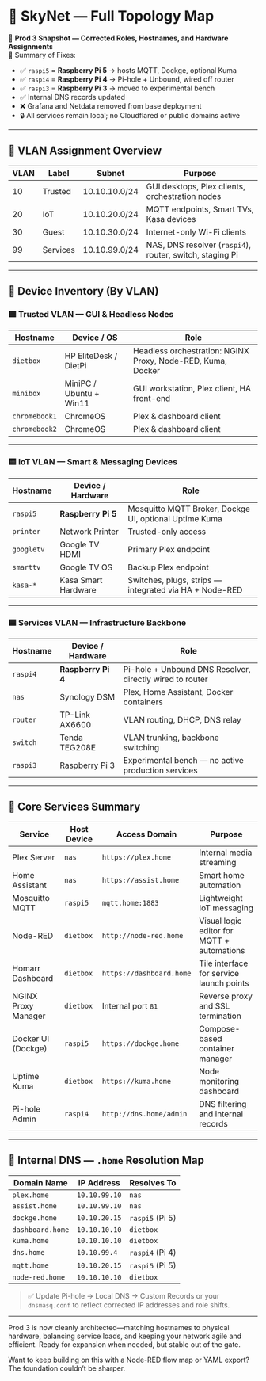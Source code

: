 # 🧠 SkyNet — Full Topology Map  
📌 **Prod 3 Snapshot — Corrected Roles, Hostnames, and Hardware Assignments**  
🎯 Summary of Fixes:
- ✅ `raspi5` = **Raspberry Pi 5** → hosts MQTT, Dockge, optional Kuma  
- ✅ `raspi4` = **Raspberry Pi 4** → Pi-hole + Unbound, wired off router  
- ✅ `raspi3` = **Raspberry Pi 3** → moved to experimental bench  
- ✅ Internal DNS records updated  
- ❌ Grafana and Netdata removed from base deployment  
- 🔒 All services remain local; no Cloudflared or public domains active

---

## 🔐 VLAN Assignment Overview

| VLAN | Label       | Subnet           | Purpose                                                    |
|------|-------------|------------------|------------------------------------------------------------|
| 10   | Trusted     | 10.10.10.0/24    | GUI desktops, Plex clients, orchestration nodes            |
| 20   | IoT         | 10.10.20.0/24    | MQTT endpoints, Smart TVs, Kasa devices                    |
| 30   | Guest       | 10.10.30.0/24    | Internet-only Wi-Fi clients                                |
| 99   | Services    | 10.10.99.0/24    | NAS, DNS resolver (`raspi4`), router, switch, staging Pi   |

---

## 🧮 Device Inventory (By VLAN)

### 🟩 Trusted VLAN — GUI & Headless Nodes

| Hostname       | Device / OS              | Role                                                    |
|----------------|---------------------------|---------------------------------------------------------|
| `dietbox`      | HP EliteDesk / DietPi     | Headless orchestration: NGINX Proxy, Node-RED, Kuma, Docker |
| `minibox`      | MiniPC / Ubuntu + Win11   | GUI workstation, Plex client, HA front-end              |
| `chromebook1`  | ChromeOS                  | Plex & dashboard client                                 |
| `chromebook2`  | ChromeOS                  | Plex & dashboard client                                 |

---

### 🟨 IoT VLAN — Smart & Messaging Devices

| Hostname       | Device / Hardware         | Role                                                      |
|----------------|---------------------------|-----------------------------------------------------------|
| `raspi5`       | **Raspberry Pi 5**        | Mosquitto MQTT Broker, Dockge UI, optional Uptime Kuma    |
| `printer`      | Network Printer           | Trusted-only access                                       |
| `googletv`     | Google TV HDMI            | Primary Plex endpoint                                     |
| `smarttv`      | Google TV OS              | Backup Plex endpoint                                      |
| `kasa-*`       | Kasa Smart Hardware       | Switches, plugs, strips — integrated via HA + Node-RED    |

---

### 🟦 Services VLAN — Infrastructure Backbone

| Hostname       | Device / Hardware         | Role                                                      |
|----------------|---------------------------|-----------------------------------------------------------|
| `raspi4`       | **Raspberry Pi 4**        | Pi-hole + Unbound DNS Resolver, directly wired to router |
| `nas`          | Synology DSM              | Plex, Home Assistant, Docker containers                   |
| `router`       | TP-Link AX6600            | VLAN routing, DHCP, DNS relay                             |
| `switch`       | Tenda TEG208E             | VLAN trunking, backbone switching                         |
| `raspi3`       | Raspberry Pi 3            | Experimental bench — no active production services        |

---

## 🧩 Core Services Summary

| Service             | Host Device     | Access Domain         | Purpose                                   |
|---------------------|-----------------|------------------------|-------------------------------------------|
| Plex Server         | `nas`           | `https://plex.home`    | Internal media streaming                  |
| Home Assistant      | `nas`           | `https://assist.home`  | Smart home automation                     |
| Mosquitto MQTT      | `raspi5`        | `mqtt.home:1883`       | Lightweight IoT messaging                 |
| Node-RED            | `dietbox`       | `http://node-red.home` | Visual logic editor for MQTT + automations |
| Homarr Dashboard    | `dietbox`       | `https://dashboard.home`| Tile interface for service launch points  |
| NGINX Proxy Manager | `dietbox`       | Internal port `81`     | Reverse proxy and SSL termination         |
| Docker UI (Dockge)  | `raspi5`        | `https://dockge.home`  | Compose-based container manager           |
| Uptime Kuma         | `dietbox`       | `https://kuma.home`    | Node monitoring dashboard                 |
| Pi-hole Admin       | `raspi4`        | `http://dns.home/admin`| DNS filtering and internal records        |

---

## 🧠 Internal DNS — `.home` Resolution Map

| Domain Name         | IP Address       | Resolves To                           |
|---------------------|------------------|----------------------------------------|
| `plex.home`         | `10.10.99.10`    | `nas`                                  |
| `assist.home`       | `10.10.99.10`    | `nas`                                  |
| `dockge.home`       | `10.10.20.15`    | `raspi5` (Pi 5)                         |
| `dashboard.home`    | `10.10.10.10`    | `dietbox`                              |
| `kuma.home`         | `10.10.10.10`    | `dietbox`                              |
| `dns.home`          | `10.10.99.4`     | `raspi4` (Pi 4)                         |
| `mqtt.home`         | `10.10.20.15`    | `raspi5` (Pi 5)                         |
| `node-red.home`     | `10.10.10.10`    | `dietbox`                              |

> ✅ Update Pi-hole → Local DNS → Custom Records or your `dnsmasq.conf` to reflect corrected IP addresses and role shifts.

---

Prod 3 is now cleanly architected—matching hostnames to physical hardware, balancing service loads, and keeping your network agile and efficient. Ready for expansion when needed, but stable out of the gate.

Want to keep building on this with a Node-RED flow map or YAML export? The foundation couldn’t be sharper.
